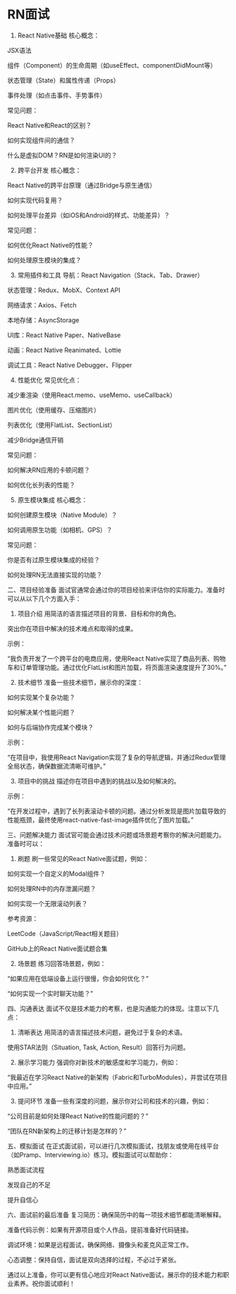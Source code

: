 # RN面试

1. React Native基础
核心概念：

JSX语法

组件（Component）的生命周期（如useEffect、componentDidMount等）

状态管理（State）和属性传递（Props）

事件处理（如点击事件、手势事件）

常见问题：

React Native和React的区别？

如何实现组件间的通信？

什么是虚拟DOM？RN是如何渲染UI的？

2. 跨平台开发
核心概念：

React Native的跨平台原理（通过Bridge与原生通信）

如何实现代码复用？

如何处理平台差异（如iOS和Android的样式、功能差异）？

常见问题：

如何优化React Native的性能？

如何处理原生模块的集成？

3. 常用插件和工具
导航：React Navigation（Stack、Tab、Drawer）

状态管理：Redux、MobX、Context API

网络请求：Axios、Fetch

本地存储：AsyncStorage

UI库：React Native Paper、NativeBase

动画：React Native Reanimated、Lottie

调试工具：React Native Debugger、Flipper

4. 性能优化
常见优化点：

减少重渲染（使用React.memo、useMemo、useCallback）

图片优化（使用缓存、压缩图片）

列表优化（使用FlatList、SectionList）

减少Bridge通信开销

常见问题：

如何解决RN应用的卡顿问题？

如何优化长列表的性能？

5. 原生模块集成
核心概念：

如何创建原生模块（Native Module）？

如何调用原生功能（如相机、GPS）？

常见问题：

你是否有过原生模块集成的经验？

如何处理RN无法直接实现的功能？

二、项目经验准备
面试官通常会通过你的项目经验来评估你的实际能力。准备时可以从以下几个方面入手：

1. 项目介绍
用简洁的语言描述项目的背景、目标和你的角色。

突出你在项目中解决的技术难点和取得的成果。

示例：

“我负责开发了一个跨平台的电商应用，使用React Native实现了商品列表、购物车和订单管理功能。通过优化FlatList和图片加载，将页面渲染速度提升了30%。”

2. 技术细节
准备一些技术细节，展示你的深度：

如何实现某个复杂功能？

如何解决某个性能问题？

如何与后端协作完成某个模块？

示例：

“在项目中，我使用React Navigation实现了复杂的导航逻辑，并通过Redux管理全局状态，确保数据流清晰可维护。”

3. 项目中的挑战
描述你在项目中遇到的挑战以及如何解决的。

示例：

“在开发过程中，遇到了长列表滚动卡顿的问题。通过分析发现是图片加载导致的性能瓶颈，最终使用react-native-fast-image插件优化了图片加载。”

三、问题解决能力
面试官可能会通过技术问题或场景题考察你的解决问题能力。准备时可以：

1. 刷题
刷一些常见的React Native面试题，例如：

如何实现一个自定义的Modal组件？

如何处理RN中的内存泄漏问题？

如何实现一个无限滚动列表？

参考资源：

LeetCode（JavaScript/React相关题目）

GitHub上的React Native面试题合集

2. 场景题
练习回答场景题，例如：

“如果应用在低端设备上运行很慢，你会如何优化？”

“如何实现一个实时聊天功能？”

四、沟通表达
面试不仅是技术能力的考察，也是沟通能力的体现。注意以下几点：

1. 清晰表达
用简洁的语言描述技术问题，避免过于复杂的术语。

使用STAR法则（Situation, Task, Action, Result）回答行为问题。

2. 展示学习能力
强调你对新技术的敏感度和学习能力，例如：

“我最近在学习React Native的新架构（Fabric和TurboModules），并尝试在项目中应用。”

3. 提问环节
准备一些有深度的问题，展示你对公司和技术的兴趣，例如：

“公司目前是如何处理React Native的性能问题的？”

“团队在RN新架构上的迁移计划是怎样的？”

五、模拟面试
在正式面试前，可以进行几次模拟面试，找朋友或使用在线平台（如Pramp、Interviewing.io）练习。模拟面试可以帮助你：

熟悉面试流程

发现自己的不足

提升自信心

六、面试前的最后准备
复习简历：确保简历中的每一项技术细节都能清晰解释。

准备代码示例：如果有开源项目或个人作品，提前准备好代码链接。

调试环境：如果是远程面试，确保网络、摄像头和麦克风正常工作。

心态调整：保持自信，面试是双向选择的过程，不必过于紧张。

通过以上准备，你可以更有信心地应对React Native面试，展示你的技术能力和职业素养。祝你面试顺利！